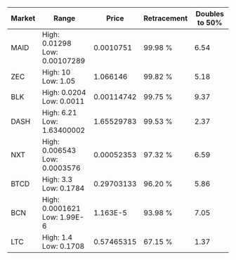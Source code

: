 | Market | Range | Price| Retracement | Doubles to 50% |
| --- | --- | --- | --- | --- |
| MAID | High: 0.01298<br />Low: 0.00107289 | 0.0010751 | 99.98 % | 6.54 |
| ZEC | High: 10<br />Low: 1.05 | 1.066146 | 99.82 % | 5.18 |
| BLK | High: 0.0204<br />Low: 0.0011 | 0.00114742 | 99.75 % | 9.37 |
| DASH | High: 6.21<br />Low: 1.63400002 | 1.65529783 | 99.53 % | 2.37 |
| NXT | High: 0.006543<br />Low: 0.0003576 | 0.00052353 | 97.32 % | 6.59 |
| BTCD | High: 3.3<br />Low: 0.1784 | 0.29703133 | 96.20 % | 5.86 |
| BCN | High: 0.0001621<br />Low: 1.99E-6 | 1.163E-5 | 93.98 % | 7.05 |
| LTC | High: 1.4<br />Low: 0.1708 | 0.57465315 | 67.15 % | 1.37 |
